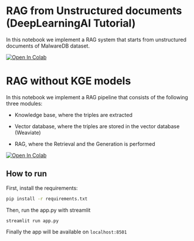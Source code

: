 # RAG from Unstructured documents (DeepLearningAI Tutorial)

In this notebook we implement a RAG system that starts from unstructured documents of MalwareDB dataset. 

[![Open In Colab](https://colab.research.google.com/assets/colab-badge.svg)](https://colab.research.google.com/github/luiigirusso/CyberSA-RAG/blob/main/GraphRAG.ipynb)

# RAG without KGE models

In this notebook we implement a RAG pipeline that consists of the following three modules:

+ Knowledge base, where the triples are extracted

+ Vector database, where the triples are stored in the vector database (Weaviate)

+ RAG, where the Retrieval and the Generation is performed

[![Open In Colab](https://colab.research.google.com/assets/colab-badge.svg)](https://colab.research.google.com/github/luiigirusso/CyberSA-RAG/blob/main/pipeline_without.ipynb)

## How to run

First, install the requirements:

```bash
pip install -r requirements.txt
```

Then, run the app.py with streamlit

```bash
streamlit run app.py
```

Finally the app will be available on `localhost:8501`
